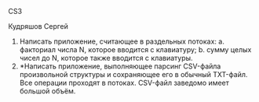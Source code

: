 CS3

Кудряшов Сергей

1. Написать приложение, считающее в раздельных потоках:
a. факториал числа N, которое вводится с клавиатуру;
b. сумму целых чисел до N, которое также вводится с клавиатуры.
2. *Написать приложение, выполняющее парсинг CSV-файла произвольной структуры и сохраняющее его в обычный TXT-файл.
 Все операции проходят в потоках. CSV-файл заведомо имеет большой объём.
